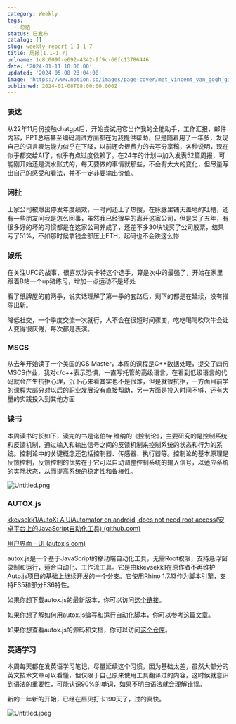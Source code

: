 ```yaml
---
category: Weekly
tags:
  - 总结
status: 已发布
catalog: []
slug: weekly-report-1-1-1-7
title: 周报(1.1-1.7)
urlname: 1c8c009f-e692-4342-9f9c-66fc13786446
date: '2024-01-11 18:06:00'
updated: '2024-05-08 23:04:00'
image: 'https://www.notion.so/images/page-cover/met_vincent_van_gogh_ginoux.jpg'
published: 2024-01-08T08:00:00.000Z
---
```


### 表达


从22年11月份接触chatgpt后，开始尝试用它当作我的全能助手，工作汇报，邮件内容，PPT总结甚至编码测试方面都在为我提供帮助，但是随着用了一年多，发现自己的语言表达能力似乎在下降，以前还会很费力的去写分享稿，各种说明，现在似乎都交给AI了，似乎有点过度依赖了。在24年的计划中加入发表52篇周报，可能刚开始还是流水账式的，每天要做的事情就那些，不会有太大的变化，但尽量写出自己的感受和看法，并不一定非要输出价值。


### 闲扯


上家公司被爆出停发年度绩效，一时间还上了热搜，在脉脉里铺天盖地的吐槽，还有一些朋友问我是怎么回事，虽然我已经很早的离开这家公司，但是呆了五年，有很多好的坏的习惯都是在这家公司养成了，还差不多30块钱买了公司股票，结果亏了51%，不如那时候拿钱全部压上ETH，起码也不会跌这么惨


### 娱乐


在关注UFC的战事，很喜欢沙夫卡特这个选手，算是次中的最强了，开始在家里跟着B站一个up猪练习，增加一点运动不是坏处


看了纸牌屋的前两季，说实话理解了第一季的套路后，剩下的都是在延续，没有推陈出新。


降低社交，一个季度交流一次就行，人不会在很短时间骤变，吃吃喝喝吹吹牛会让人变得很厌倦，每次都是表演。


### MSCS


从去年开始读了一个美国的CS Master，本周的课程是C++数据处理，提交了四份MSCS作业，我对c/c++表示恐惧，一直写托管的高级语言，在看到低级语言的代码就会产生抗拒心理，沉下心来看其实也不是很难，但是就很抗拒，一方面目前学的课程大部分对以后的职业发展没有直接帮助，另一方面是投入时间不够，还有大量的实践投入到其他方面


### 读书


本周读书时长如下，读完的书是诺伯特·维纳的《控制论》，主要研究的是控制系统和反馈机制，通过输入和输出信号之间的反馈机制来控制系统的状态和行为的系统。控制论中的关键概念还包括控制器、传感器、执行器等。控制论的基本原理是反馈控制，反馈控制的优势在于它可以自动调整控制系统的输入信号，以适应系统的实际状态，从而提高系统的稳定性和鲁棒性。


![Untitled.png](https://prod-files-secure.s3.us-west-2.amazonaws.com/5d24fe63-e567-4804-86f9-9fdc62e13082/4d744901-b410-4924-8554-36cce6e9aab7/Untitled.png?X-Amz-Algorithm=AWS4-HMAC-SHA256&X-Amz-Content-Sha256=UNSIGNED-PAYLOAD&X-Amz-Credential=ASIAZI2LB46637GVABXM%2F20250316%2Fus-west-2%2Fs3%2Faws4_request&X-Amz-Date=20250316T053604Z&X-Amz-Expires=3600&X-Amz-Security-Token=IQoJb3JpZ2luX2VjEM7%2F%2F%2F%2F%2F%2F%2F%2F%2F%2FwEaCXVzLXdlc3QtMiJGMEQCH1iTpEWbhNKeWMUmBVEZiwG5erSBYdacIxzW1w8tQjoCIQCruEqngt5Sss4VGi0bPcP1uy8sFJT6CYxWY1eTQnQrYCr%2FAwgmEAAaDDYzNzQyMzE4MzgwNSIMlm60gWpGYfAxd8xlKtwDk8cuCd54ZOIo07E3%2FpM0PCd0x61O2v4ahe5rz8zeJWmMKBVxDaM6S1z7pppX4bj11Zgv%2BZCDhwkThQUJ3oGiXVCPdN1kEe8K%2BkSu18hq9M2Bn8lI%2F9MNDIl6OZqJ250vshcGCft%2FfXsfC6alzYCM9w%2BEZ7ZYMwS9YpkGHTdhZHEyQTk9mk5OHhnnknXPbBmak3En8VDWi3QoYR0nzTFiiKv05GA6%2Byx92D3DsOIZAvvtI7rwa9WmOTMGbQ5cEUQpP3wdmiYEIdIo%2FuRvVwaDNF3SCHXt5qrFzqav8FrCcgtqqY4ttihDMWsU%2BKJGza8ha5GUt5IAwVe3bOzEq0xrO%2Fw2Xks8PinpQ1D%2BLxj4%2B51%2F7WgyBTW5rnMX4MqGpzln8EAeo%2B8k3g0IgpEM01%2BBAN4zf8Uo9VkBWPXyp9z8rJCc4GqaU3sMU0cQBzUliBi8Gt2n%2B2pD5S0jo0ec8AW3WiQ%2BDGi0Q6PSRBTJkMvMp4fsfpXCqW0S1DvJtS9Xuihm3qlLQvaBkOzrRjU8pxJA8OAPyvpX%2Bhg850wkdF5C5Lad%2BSDEPUsXsY1Fc3uw%2Bo8VioVr8FlFY4o2Vs7yhgk2r4NuC142Bi4PkFVllvLS4GLyoOmU7zBFq4Si3xgw1L7ZvgY6pgEYl5ysfpYl7q4Tc39j4vYbHulissr%2Fz8o%2FnfMwaImJ9fOYvYUW0ht56Ep4kqVCjodgeHDCgJPTBUckvU%2Fc%2Ftx7em0qOMcJHnkMyOMLc4bgTDk8I3bHcT3h%2BGbUc3qB2txF8e%2Ft6Di6Pg%2Fqk0rWiVeoT4PDqki0gMWQFqKYYgF00meA8g5Upf4Bon%2Bp9j%2FjemRAWgtQL1yzprMf8F4LTI62PaXMNYyX&X-Amz-Signature=d28bbd13b0252179c0534360acca23440a6e0de17bea327cf741a4c041afab2d&X-Amz-SignedHeaders=host&x-id=GetObject)


### AUTOX.js


[kkevsekk1/AutoX: A UiAutomator on android, does not need root access(安卓平台上的JavaScript自动化工具) (github.com)](https://github.com/kkevsekk1/AutoX)


[用户界面 - UI (autoxjs.com)](http://doc.autoxjs.com/#/ui)


autox.js是一个基于JavaScript的移动端自动化工具，无需Root权限，支持悬浮窗录制和运行，适合自动化、工作流工具。它是由kkevsekk1在原作者不再维护Auto.js项目的基础上继续开发的一个分支。它使用Rhino 1.7.13作为脚本引擎，支持ES5和部分ES6特性。


如果你想下载autox.js的最新版本，你可以访问[这个链接](https://github.com/kkevsekk1/AutoX/releases)。


如果你想了解如何用autox.js编写和运行自动化脚本，你可以参考[这篇文章](https://www.cnblogs.com/ghj1976/p/autoxjs.html)。


如果你想查看autox.js的源码和文档，你可以访问[这个仓库](https://github.com/kkevsekk1/AutoX)。


### 英语学习


本周每天都在发英语学习笔记，尽量延续这个习惯，因为基础太差，虽然大部分的英文技术文章可以看懂，但仅限于自己原来使用工具翻译过的内容，这时候就意识到语法的重要性，可能认识90%的单词，如果不明白语法就会理解错误。


新的一年新的开始，已经在扇贝打卡190天了，过的真快。


![Untitled.jpeg](https://prod-files-secure.s3.us-west-2.amazonaws.com/5d24fe63-e567-4804-86f9-9fdc62e13082/c04d3014-4bd3-4142-a613-19220f0a3512/Untitled.jpeg?X-Amz-Algorithm=AWS4-HMAC-SHA256&X-Amz-Content-Sha256=UNSIGNED-PAYLOAD&X-Amz-Credential=ASIAZI2LB46637GVABXM%2F20250316%2Fus-west-2%2Fs3%2Faws4_request&X-Amz-Date=20250316T053604Z&X-Amz-Expires=3600&X-Amz-Security-Token=IQoJb3JpZ2luX2VjEM7%2F%2F%2F%2F%2F%2F%2F%2F%2F%2FwEaCXVzLXdlc3QtMiJGMEQCH1iTpEWbhNKeWMUmBVEZiwG5erSBYdacIxzW1w8tQjoCIQCruEqngt5Sss4VGi0bPcP1uy8sFJT6CYxWY1eTQnQrYCr%2FAwgmEAAaDDYzNzQyMzE4MzgwNSIMlm60gWpGYfAxd8xlKtwDk8cuCd54ZOIo07E3%2FpM0PCd0x61O2v4ahe5rz8zeJWmMKBVxDaM6S1z7pppX4bj11Zgv%2BZCDhwkThQUJ3oGiXVCPdN1kEe8K%2BkSu18hq9M2Bn8lI%2F9MNDIl6OZqJ250vshcGCft%2FfXsfC6alzYCM9w%2BEZ7ZYMwS9YpkGHTdhZHEyQTk9mk5OHhnnknXPbBmak3En8VDWi3QoYR0nzTFiiKv05GA6%2Byx92D3DsOIZAvvtI7rwa9WmOTMGbQ5cEUQpP3wdmiYEIdIo%2FuRvVwaDNF3SCHXt5qrFzqav8FrCcgtqqY4ttihDMWsU%2BKJGza8ha5GUt5IAwVe3bOzEq0xrO%2Fw2Xks8PinpQ1D%2BLxj4%2B51%2F7WgyBTW5rnMX4MqGpzln8EAeo%2B8k3g0IgpEM01%2BBAN4zf8Uo9VkBWPXyp9z8rJCc4GqaU3sMU0cQBzUliBi8Gt2n%2B2pD5S0jo0ec8AW3WiQ%2BDGi0Q6PSRBTJkMvMp4fsfpXCqW0S1DvJtS9Xuihm3qlLQvaBkOzrRjU8pxJA8OAPyvpX%2Bhg850wkdF5C5Lad%2BSDEPUsXsY1Fc3uw%2Bo8VioVr8FlFY4o2Vs7yhgk2r4NuC142Bi4PkFVllvLS4GLyoOmU7zBFq4Si3xgw1L7ZvgY6pgEYl5ysfpYl7q4Tc39j4vYbHulissr%2Fz8o%2FnfMwaImJ9fOYvYUW0ht56Ep4kqVCjodgeHDCgJPTBUckvU%2Fc%2Ftx7em0qOMcJHnkMyOMLc4bgTDk8I3bHcT3h%2BGbUc3qB2txF8e%2Ft6Di6Pg%2Fqk0rWiVeoT4PDqki0gMWQFqKYYgF00meA8g5Upf4Bon%2Bp9j%2FjemRAWgtQL1yzprMf8F4LTI62PaXMNYyX&X-Amz-Signature=85e80e1d7e620c387c6017bbf6c1a3866e54d3770bd6db22e0ffc8ac058abcf7&X-Amz-SignedHeaders=host&x-id=GetObject)

